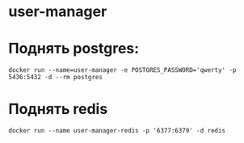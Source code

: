 # user-manager

# Поднять postgres:
~~~
docker run --name=user-manager -e POSTGRES_PASSWORD='qwerty' -p 5436:5432 -d --rm postgres
~~~

# Поднять redis
~~~
docker run --name user-manager-redis -p '6377:6379' -d redis
~~~
